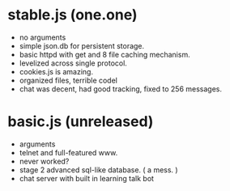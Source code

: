 # stable.js (one.one)

- no arguments
- simple json.db for persistent storage.
- basic httpd with get and 8 file caching mechanism.
- levelized across single protocol.
- cookies.js is amazing.
- organized files, terrible codel
- chat was decent, had good tracking, fixed to 256 messages.

# basic.js (unreleased)

- arguments
- telnet and full-featured www.
- never worked?
- stage 2 advanced sql-like database. ( a mess. )
- chat server with built in learning talk bot